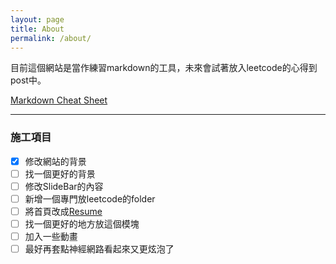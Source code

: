 ```yaml
---
layout: page
title: About
permalink: /about/
---
```


目前這個網站是當作練習markdown的工具，未來會試著放入leetcode的心得到post中。

[Markdown Cheat Sheet](https://www.markdownguide.org/cheat-sheet/)

---
### 施工項目

- [X] 修改網站的背景
- [ ] 找一個更好的背景
- [ ] 修改SlideBar的內容
- [ ] 新增一個專門放leetcode的folder
- [ ] 將首頁改成[Resume](https://wetshirt.github.io/)
- [ ] 找一個更好的地方放這個模塊
- [ ] 加入一些動畫
- [ ] 最好再套點神經網路看起來又更炫泡了 